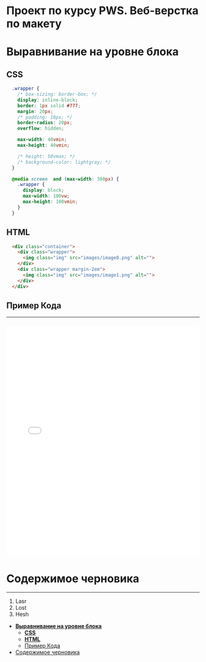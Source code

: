 <h1>Проект по курсу PWS. Веб-верстка по макету</h1>


# **Выравнивание на уровне блока**

##  **CSS**
```css
  .wrapper {
    /* box-sizing: border-box; */
    display: inline-block;
    border: 1px solid #777;
    margin: 20px;
    /* padding: 18px; */
    border-radius: 20px;
    overflow: hidden;

    max-width: 40vmin;
    max-height: 40vmin;

    /* height: 50vmax; */
    /* background-color: lightgray; */
  }

  @media screen  and (max-width: 380px) {
    .wrapper {
      display: block;
      max-width: 100vw;
      max-height: 100vmin;
    }
  }
```

##  **HTML**

```html
  <div class="container">
    <div class="wrapper">
      <img class="img" src="images/image0.png" alt="">
    </div>
    <div class="wrapper margin-2em">
      <img class="img" src="images/image1.png" alt="">
    </div>
  </div>
```

##  Пример Кода

--- 

<iframe 
  src="explore0.html" 
  width="100%" height="600" 
  title="Example Demonstrator"
  style="margin: 10px auto 0;" 
  frameborder="0">
</iframe>

# Содержимое черновика

---

1. Lasr
2. Lost
3. Hesh
- [**Выравнивание на уровне блока**](#выравнивание-на-уровне-блока)
  - [**CSS**](#css)
  - [**HTML**](#html)
  - [Пример Кода](#пример-кода)
- [Содержимое черновика](#содержимое-черновика)
